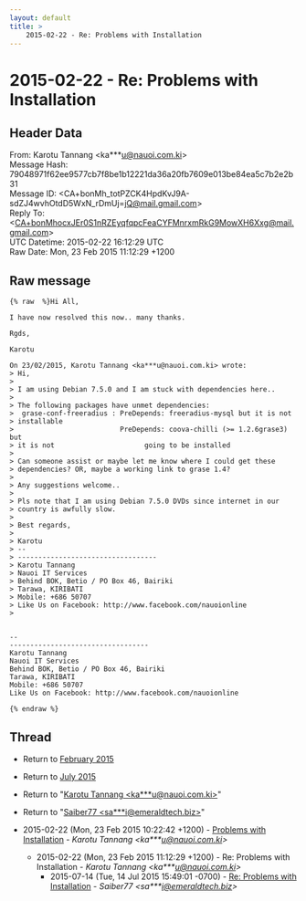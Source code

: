 ```yaml
---
layout: default
title: >
    2015-02-22 - Re: Problems with Installation
---
```


# 2015-02-22 - Re: Problems with Installation

## Header Data

From: Karotu Tannang \<ka***u@nauoi.com.ki\><br>
Message Hash: 79048971f62ee9577cb7f8be1b12221da36a20fb7609e013be84ea5c7b2e2b31<br>
Message ID: \<CA+bonMh_totPZCK4HpdKvJ9A-sdZJ4wvhOtdD5WxN_rDmUj=jQ@mail.gmail.com\><br>
Reply To: \<CA+bonMhocxJEr0S1nRZEyqfqpcFeaCYFMnrxmRkG9MowXH6Xxg@mail.gmail.com\><br>
UTC Datetime: 2015-02-22 16:12:29 UTC<br>
Raw Date: Mon, 23 Feb 2015 11:12:29 +1200<br>

## Raw message

```
{% raw  %}Hi All,

I have now resolved this now.. many thanks.

Rgds,

Karotu

On 23/02/2015, Karotu Tannang <ka***u@nauoi.com.ki> wrote:
> Hi,
>
> I am using Debian 7.5.0 and I am stuck with dependencies here..
>
> The following packages have unmet dependencies:
>  grase-conf-freeradius : PreDepends: freeradius-mysql but it is not
> installable
>                          PreDepends: coova-chilli (>= 1.2.6grase3) but
> it is not                      going to be installed
>
> Can someone assist or maybe let me know where I could get these
> dependencies? OR, maybe a working link to grase 1.4?
>
> Any suggestions welcome..
>
> Pls note that I am using Debian 7.5.0 DVDs since internet in our
> country is awfully slow.
>
> Best regards,
>
> Karotu
> --
> ----------------------------------
> Karotu Tannang
> Nauoi IT Services
> Behind BOK, Betio / PO Box 46, Bairiki
> Tarawa, KIRIBATI
> Mobile: +686 50707
> Like Us on Facebook: http://www.facebook.com/nauoionline
>


-- 
----------------------------------
Karotu Tannang
Nauoi IT Services
Behind BOK, Betio / PO Box 46, Bairiki
Tarawa, KIRIBATI
Mobile: +686 50707
Like Us on Facebook: http://www.facebook.com/nauoionline

{% endraw %}
```

## Thread

+ Return to [February 2015](/archive/2015/02)
+ Return to [July 2015](/archive/2015/07)

+ Return to "[Karotu Tannang <ka***u<span>@</span>nauoi.com.ki>](/authors/ka___u_at_nauoi_com_ki)"
+ Return to "[Saiber77 <sa***i<span>@</span>emeraldtech.biz>](/authors/sa___i_at_emeraldtech_biz)"

+ 2015-02-22 (Mon, 23 Feb 2015 10:22:42 +1200) - [Problems with Installation](/archive/2015/02/1796c5cdb8e64313cd8841c70e3453946bff5961241c01a14b97967eb6e8cee0) - _Karotu Tannang \<ka***u@nauoi.com.ki\>_
  + 2015-02-22 (Mon, 23 Feb 2015 11:12:29 +1200) - Re: Problems with Installation - _Karotu Tannang \<ka***u@nauoi.com.ki\>_
    + 2015-07-14 (Tue, 14 Jul 2015 15:49:01 -0700) - [Re: Problems with Installation](/archive/2015/07/4bd3448d37a3987d47b2e434d906e45284e3359da82488f0c8ff4eae272b2d32) - _Saiber77 \<sa***i@emeraldtech.biz\>_

